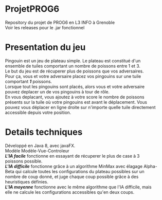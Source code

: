 # ProjetPROG6
Repository du projet de PROG6 en L3 INFO à Grenoble  
Voir les releases pour le .jar fonctionnel

# Presentation du jeu
Pingouin est un jeu de plateau simple. Le plateau est constitué d'un ensemble de tuiles comportant un nombre de poissons entre 1 et 3.  
Le but du jeu est de récuperer plus de poissons que vos adversaires.  
Pour ça, vous et votre adversaire placez vos pingouins sur une tuile comportant ***1*** poissons.  
Lorsque tout les pingouins sont placés, alors vous et votre adversaire pouvez deplacer un de vos pingouins à tour de rôle.  
En vous deplacant, vous ajoutez à votre score le nombre de poissons présents sur la tuile où votre pingouins est avant le déplacement. 
Vous pouvez vous déplacer en ligne droite sur n'importe quelle tuile directement accessible depuis votre position.  

# Details techniques

Développé en Java 8, avec javaFX.  
Modèle Modèle-Vue-Controleur  
***L'IA facile*** fonctionne en essayant de récuperer le plus de case à 3 poissons possible.  
***L'IA difficile*** fonctionne grâce à un algorithme MinMax avec élagage Alpha-Beta qui calcule toutes les configurations du plateau possibles sur un nombre de coup donné, et juge chaque coup possible grâce à des heuristiques définies.  
***L'IA moyenne*** fonctionne avec le même algorithme que l'IA difficile, mais elle ne calcule les configurations accessibles qu'en deux coups.  
